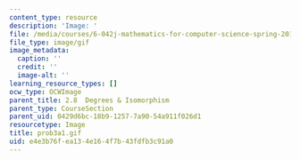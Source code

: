 ```yaml
---
content_type: resource
description: 'Image: '
file: /media/courses/6-042j-mathematics-for-computer-science-spring-2015/e4e3b76fea134e164f7b43fdfb3c91a0_prob3a1.gif
file_type: image/gif
image_metadata:
  caption: ''
  credit: ''
  image-alt: ''
learning_resource_types: []
ocw_type: OCWImage
parent_title: 2.8  Degrees & Isomorphism
parent_type: CourseSection
parent_uid: 0429d6bc-18b9-1257-7a90-54a911f026d1
resourcetype: Image
title: prob3a1.gif
uid: e4e3b76f-ea13-4e16-4f7b-43fdfb3c91a0
---
```

